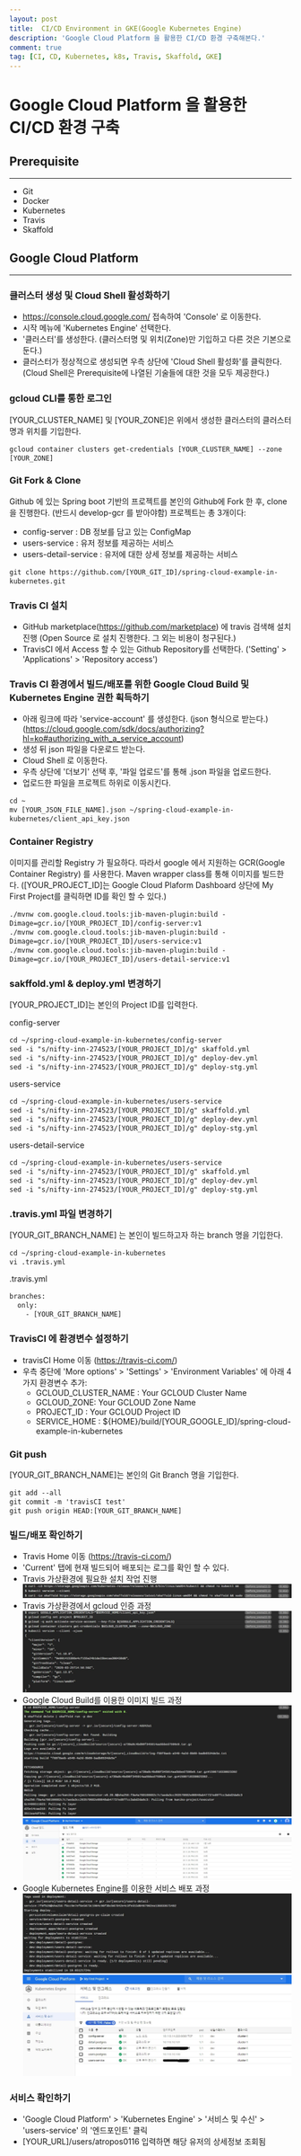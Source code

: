 ```yaml
---
layout: post
title:  CI/CD Environment in GKE(Google Kubernetes Engine)
description: 'Google Cloud Platform 을 활용한 CI/CD 환경 구축해본다.'
comment: true
tag: [CI, CD, Kubernetes, k8s, Travis, Skaffold, GKE]
---
```


# Google Cloud Platform 을 활용한 CI/CD 환경 구축

## Prerequisite
---
- Git
- Docker
- Kubernetes
- Travis
- Skaffold

## Google Cloud Platform
---
### 클러스터 생성 및 Cloud Shell 활성화하기
- https://console.cloud.google.com/ 접속하여 'Console' 로 이동한다.
- 시작 메뉴에 'Kubernetes Engine' 선택한다.
- '클러스터'를 생성한다. (클러스터명 및 위치(Zone)만 기입하고 다른 것은 기본으로 둔다.)
- 클러스터가 정상적으로 생성되면 우측 상단에 'Cloud Shell 활성화'를 클릭한다.
  (Cloud Shell은 Prerequisite에 나열된 기술들에 대한 것을 모두 제공한다.)

### gcloud CLI를 통한 로그인
[YOUR_CLUSTER_NAME] 및 [YOUR_ZONE]은 위에서 생성한 클러스터의 클러스터명과 위치를 기입한다.

```
gcloud container clusters get-credentials [YOUR_CLUSTER_NAME] --zone [YOUR_ZONE]
```

### Git Fork & Clone
Github 에 있는 Spring boot 기반의 프로젝트를 본인의 Github에 Fork 한 후, clone 을 진행한다. (반드시 develop-gcr 를 받아야함)
프로젝트는 총 3개이다:
 - config-server : DB 정보를 담고 있는 ConfigMap
 - users-service : 유저 정보를 제공하는 서비스
 - users-detail-service : 유저에 대한 상세 정보를 제공하는 서비스

```
git clone https://github.com/[YOUR_GIT_ID]/spring-cloud-example-in-kubernetes.git
```

### Travis CI 설치
- GitHub marketplace(https://github.com/marketplace) 에 travis 검색해 설치 진행
  (Open Source 로 설치 진행한다. 그 외는 비용이 청구된다.)
- TravisCI 에서 Access 할 수 있는 Github Repository를 선택한다.
  ('Setting' >  'Applications' > 'Repository access')

### Travis CI 환경에서 빌드/배포를 위한 Google Cloud Build 및 Kubernetes Engine 권한 획득하기
- 아래 링크에 따라 'service-account' 를 생성한다. (json 형식으로 받는다.)
  (https://cloud.google.com/sdk/docs/authorizing?hl=ko#authorizing_with_a_service_account)
- 생성 뒤 json 파일을 다운로드 받는다.
- Cloud Shell 로 이동한다.
- 우측 상단에 '더보기' 선택 후, '파일 업로드'를 통해 .json 파일을 업로드한다.
- 업로드한 파일을 프로젝트 하위로 이동시킨다.

```
cd ~
mv [YOUR_JSON_FILE_NAME].json ~/spring-cloud-example-in-kubernetes/client_api_key.json
```

### Container Registry
이미지를 관리할 Registry 가 필요하다. 따라서 google 에서 지원하는 GCR(Google Container Registry) 를 사용한다.
Maven wrapper class를 통해 이미지를 빌드한다.
([YOUR_PROJECT_ID]는 Google Cloud Plaform Dashboard 상단에 My First Project를 클릭하면 ID를 확인 할 수 있다.)

```
./mvnw com.google.cloud.tools:jib-maven-plugin:build -Dimage=gcr.io/[YOUR_PROJECT_ID]/config-server:v1
./mvnw com.google.cloud.tools:jib-maven-plugin:build -Dimage=gcr.io/[YOUR_PROJECT_ID]/users-service:v1
./mvnw com.google.cloud.tools:jib-maven-plugin:build -Dimage=gcr.io/[YOUR_PROJECT_ID]/users-detail-service:v1
```

### sakffold.yml & deploy.yml 변경하기
[YOUR_PROJECT_ID]는 본인의 Project ID를 입력한다.

config-server
```
cd ~/spring-cloud-example-in-kubernetes/config-server
sed -i "s/nifty-inn-274523/[YOUR_PROJECT_ID]/g" skaffold.yml
sed -i "s/nifty-inn-274523/[YOUR_PROJECT_ID]/g" deploy-dev.yml
sed -i "s/nifty-inn-274523/[YOUR_PROJECT_ID]/g" deploy-stg.yml
```

users-service
```
cd ~/spring-cloud-example-in-kubernetes/users-service
sed -i "s/nifty-inn-274523/[YOUR_PROJECT_ID]/g" skaffold.yml
sed -i "s/nifty-inn-274523/[YOUR_PROJECT_ID]/g" deploy-dev.yml
sed -i "s/nifty-inn-274523/[YOUR_PROJECT_ID]/g" deploy-stg.yml
```

users-detail-service
```
cd ~/spring-cloud-example-in-kubernetes/users-service
sed -i "s/nifty-inn-274523/[YOUR_PROJECT_ID]/g" skaffold.yml
sed -i "s/nifty-inn-274523/[YOUR_PROJECT_ID]/g" deploy-dev.yml
sed -i "s/nifty-inn-274523/[YOUR_PROJECT_ID]/g" deploy-stg.yml
```

### .travis.yml 파일 변경하기
[YOUR_GIT_BRANCH_NAME] 는 본인이 빌드하고자 하는 branch 명을 기입한다.

```
cd ~/spring-cloud-example-in-kubernetes
vi .travis.yml
```

.travis.yml
```
branches:
  only:
    - [YOUR_GIT_BRANCH_NAME]
```

### TravisCI 에 환경변수 설정하기
- travisCI Home 이동
  (https://travis-ci.com/)
- 우측 중단에 'More options' > 'Settings' > 'Environment Variables' 에 아래 4가지 환경변수 추가:
  - GCLOUD_CLUSTER_NAME : Your GCLOUD Cluster Name
  - GCLOUD_ZONE: Your GCLOUD Zone Name
  - PROJECT_ID : Your GCLOUD Project ID
  - SERVICE_HOME : ${HOME}/build/[YOUR_GOOGLE_ID]/spring-cloud-example-in-kubernetes

### Git push
[YOUR_GIT_BRANCH_NAME]는 본인의 Git Branch 명을 기입한다.

```
git add --all
git commit -m 'travisCI test'
git push origin HEAD:[YOUR_GIT_BRANCH_NAME]
```

### 빌드/배포 확인하기
- Travis Home 이동
  (https://travis-ci.com/)
- 'Current' 탭에 현재 빌드되어 배포되는 로그를 확인 할 수 있다.
- Travis 가상환경에 필요한 설치 작업 진행
![Installation](../assets/images/posts/gke-ci-cd-environment/travis_install.png)
- Travis 가상환경에서 gcloud 인증 과정
![GCLOUD Authorization](../assets/images/posts/gke-ci-cd-environment/travis_gcloud_auth.png)
- Google Cloud Build를 이용한 이미지 빌드 과정
![GCLOUD Cloud Build Log](../assets/images/posts/gke-ci-cd-environment/travis_skaffold_continuous_delivery_image_pull.jpg)
![GCLOUD Cloud Build Result](../assets/images/posts/gke-ci-cd-environment/cloud_build_result.jpg)
- Google Kubernetes Engine를 이용한 서비스 배포 과정
![Google Kubernetes Engine Log](../assets/images/posts/gke-ci-cd-environment/travis_skaffold_continuous_delivery_service_deploy.jpg)
![Google Kubernetes Engine Result](../assets/images/posts/gke-ci-cd-environment/gke_deploy_service_result.jpg)


### 서비스 확인하기
- 'Google Cloud Platform' > 'Kubernetes Engine' > '서비스 및 수신' > 'users-service' 의 '엔드포인트' 클릭
- [YOUR_URL]/users/atropos0116 입력하면 해당 유저의 상세정보 조회됨
